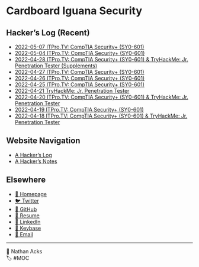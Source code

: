 # Cardboard Iguana Security

## Hacker’s Log (Recent)

* [2022-05-07 ITPro.TV: CompTIA Security+ (SY0-601)](log/2022-05-07-itprotv-comptia-security-plus.md)
* [2022-05-04 ITPro.TV: CompTIA Security+ (SY0-601)](log/2022-05-04-itprotv-comptia-security-plus.md)
* [2022-04-28 ITPro.TV: CompTIA Security+ (SY0-601) & TryHackMe: Jr. Penetration Tester (Supplements)](log/2022-04-28-itprotv-comptia-security-plus-and-tryhackme-jr-penetration-tester-supplements.md)
* [2022-04-27 ITPro.TV: CompTIA Security+ (SY0-601)](log/2022-04-27-itprotv-comptia-security-plus.md)
* [2022-04-26 ITPro.TV: CompTIA Security+ (SY0-601)](log/2022-04-26-itprotv-comptia-security-plus.md)
* [2022-04-25 ITPro.TV: CompTIA Security+ (SY0-601)](log/2022-04-25-itprotv-comptia-security-plus.md)
* [2022-04-21 TryHackMe: Jr. Penetration Tester](log/2022-04-21-tryhackme-jr-penetration-tester.md)
* [2022-04-20 ITPro.TV: CompTIA Security+ (SY0-601) & TryHackMe: Jr. Penetration Tester](log/2022-04-20-itprotv-comptia-security-plus-and-tryhackme-jr-penetration-tester.md)
* [2022-04-19 ITPro.TV: CompTIA Security+ (SY0-601)](log/2022-04-19-itprotv-comptia-security-plus.md)
* [2022-04-18 ITPro.TV: CompTIA Security+ (SY0-601) & TryHackMe: Jr. Penetration Tester](log/2022-04-18-itprotv-comptia-security-plus-and-tryhackme-jr-penetration-tester.md)

## Website Navigation

* [A Hacker’s Log](log.md)
* [A Hacker’s Notes](notes.md)

## Elsewhere

* [<span aria-hidden="true">🌱</span> Homepage](https://necopinus.xyz)
* [<span aria-hidden="true">🐦</span> Twitter](https://twitter.com/necopinus)
* [<span aria-hidden="true">🐙</span> GitHub](https://github.com/necopinus)
* [<span aria-hidden="true">📄</span> Resume](https://registry.jsonresume.org/necopinus)
* [<span aria-hidden="true">🌃</span> LinkedIn](https://www.linkedin.com/in/necopinus/)
* [<span aria-hidden="true">🔏</span> Keybase](https://keybase.io/necopinus)
* [<span aria-hidden="true">📧</span> Email](mailto:nathan.acks@cardboard-iguana.com)

- - - -

<span aria-hidden="true">👤</span> Nathan Acks  
<span aria-hidden="true">🏷️</span> #MOC
